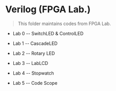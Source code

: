 # Verilog (FPGA Lab.)

 > This folder maintains codes from FPGA Lab.

- Lab 0 -- SwitchLED & ControlLED

- Lab 1 -- CascadeLED

- Lab 2 -- Rotary LED

- Lab 3 -- LabLCD

- Lab 4 -- Stopwatch

- Lab 5 -- Code Scope